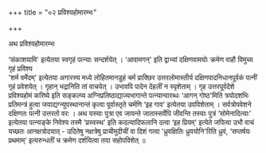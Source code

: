 +++
title = "०२ प्रविश्यहोमारम्भः"

+++

अथ प्रविश्यहोमारम्भः

‘संकाशयामि' इत्येतया स्वगृहं पत्न्याः सन्दर्शयेत् । ‘आवामगन्' इति द्वाभ्यां दक्षिणवामयोः क्रमेण वाहौ विमुच्य  
गृहं प्रविश्य  
'शर्म वर्मेदम्' इत्येतया अगारस्य मध्ये लोहितमानडुहं चर्म प्राक्छिर उत्तरलोमास्तीर्य दक्षिणपादनिधानपूर्वकं पत्नीं गृहं प्रवेशयेत् । गृहान् भद्रानिति तां वाचयेत् । उभावपि पादेन देहलीं न स्पृशेताम् । गृह उत्तरपूर्वदेशे प्रविश्यहोमं करिष्ये इति सङ्कल्प्य अग्निप्रतिष्ठाद्याज्यभागान्ते पत्न्यान्वारब्धः ‘आगन् गोष्ठ'मिति त्रयोदशभिः प्रतिमन्त्रं हुत्वा जयाद्यग्न्युपस्थानान्तं कृत्वा पूर्वास्तृते चर्मणि ‘इह गाव' इत्येतया उपविशेताम् । सर्वत्रोपवेशने दक्षिणतः पत्नी उत्तरतो वरः । अथ यस्याः पुत्रा एव जायन्ते जातास्सर्वेपि जीवन्ति तस्याः पुत्रं ‘सोमेनादित्याः’ इत्येतया पत्न्यङ्के निवेश्य तस्मै 'प्रस्वस्थ' इति कदल्यादिफलानि दत्वा ‘इह प्रियम्' इत्येते जपित्वा उभौ वाचं यच्छतः आनक्षत्रोदयात् - उदितेषु नक्षत्रेषु प्राचीमुदीचीं वा दिशं गत्वा 'ध्रुवक्षितिः ध्रुवयोनि'रिति ध्रुवं, ‘सप्तर्षयः प्रथमाम्’ इत्यरुन्धतीं च क्रमेण दर्शयित्वा तया सहोपविशेत् ॥
